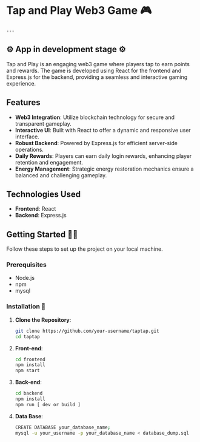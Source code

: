 # Tap and Play Web3 Game 🎮
	---
## ⚙️ App in development stage ⚙

Tap and Play is an engaging web3 game where players tap to earn points and rewards. The game is developed using React for the frontend and Express.js for the backend, providing a seamless and interactive gaming experience.

## Features 
- **Web3 Integration**: Utilize blockchain technology for secure and transparent gameplay.
- **Interactive UI**: Built with React to offer a dynamic and responsive user interface.
- **Robust Backend**: Powered by Express.js for efficient server-side operations.
- **Daily Rewards**: Players can earn daily login rewards, enhancing player retention and engagement.
- **Energy Management**: Strategic energy restoration mechanics ensure a balanced and challenging gameplay.

## Technologies Used
- **Frontend**: React
- **Backend**: Express.js

## Getting Started 🧑‍💻
Follow these steps to set up the project on your local machine.

### Prerequisites
- Node.js
- npm
- mysql

### Installation 🤖
1. **Clone the Repository**:
   ```bash
   git clone https://github.com/your-username/taptap.git
   cd taptap
2. **Front-end**:
   ```bash
   cd frontend
   npm install
   npm start

3. **Back-end**:
   ```bash
   cd backend
   npm install
   npm run [ dev or build ]
   
4. **Data Base**:
   ```bash
   CREATE DATABASE your_database_name;
   mysql -u your_username -p your_database_name < database_dump.sql
